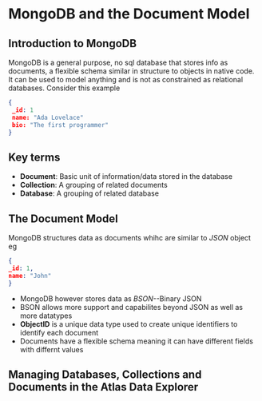 # MongoDB and the Document Model

## Introduction to MongoDB

MongoDB is a general purpose, no sql database that stores info as documents, a flexible schema similar in structure to objects in native code. It can be used to model anything and is not as constrained as relational databases. Consider this example
```json
{
 _id: 1
 name: "Ada Lovelace"
 bio: "The first programmer"
}
```

## Key terms

* **Document**: Basic unit of information/data stored in the database
* **Collection**: A grouping of related documents
* **Database**: A grouping of related database

## The Document Model

MongoDB structures data as documents whihc are similar to _JSON_ object eg
```json
{
_id: 1,
name: "John"
}
```
* MongoDB however stores data as _BSON_--Binary JSON
* BSON allows more support and capabilites beyond JSON as well as more datatypes
* **ObjectID** is a unique data type used to create unique identifiers to identify each document
* Documents have a flexible schema meaning it can have different fields with differnt values

## Managing Databases, Collections and Documents in the Atlas Data Explorer
